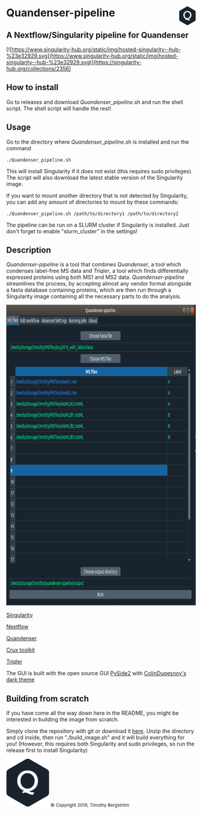 # Quandenser-pipeline <img align='right' src="/images/logo.png" height="50">

## A Nextflow/Singularity pipeline for Quandenser

[![https://www.singularity-hub.org/static/img/hosted-singularity--hub-%23e32929.svg](https://www.singularity-hub.org/static/img/hosted-singularity--hub-%23e32929.svg)](https://singularity-hub.org/collections/2356)

## How to install
Go to releases and download *Quandenser_pipeline.sh* and run the shell script. The shell script will handle the rest!

## Usage
Go to the directory where *Quandenser_pipeline.sh* is installed and run the command

    ./Quandenser_pipeline.sh

This will install Singularity if it does not exist (this requires sudo privileges). The script will also download the latest stable version of the Singularity image.

If you want to mount another directory that is not detected by Singularity, you can add any amount of directories to mount by these commands:

    ./Quandenser_pipeline.sh /path/to/directory1 /path/to/directory2


The pipeline can be run on a SLURM cluster if Singularity is installed. Just don't forget to enable "slurm_cluster" in the
settings!


## Description
*Quandenser-pipeline* is a tool that combines *Quandenser*, a tool which condenses label-free MS data and *Triqler*, a tool which finds differentially expressed proteins using both MS1 and MS2 data. *Quandenser-pipeline* streamlines the process, by accepting almost any vendor format alongside a fasta database containing proteins, which are then run through a Singularity image containing all the necessary parts to do the analysis. 



<img src="/images/gui.png" width="1000" height="800">


[Singularity](https://github.com/sylabs/singularity)


[Nextflow](https://github.com/nextflow-io/nextflow)


[Quandenser](https://github.com/statisticalbiotechnology/quandenser)


[Crux toolkit](https://github.com/crux-toolkit/crux-toolkit)


[Triqler](https://github.com/statisticalbiotechnology/triqler)

The GUI is built with the open source GUI [PySide2](https://pypi.org/project/PySide2/)
with [ColinDuqesnoy's dark theme](https://github.com/ColinDuquesnoy/QDarkStyleSheet)


## Building from scratch

If you have come all the way down here in the README, you might be interested in building the image from scratch.

Simply clone the repository with git or download it [here](https://github.com/statisticalbiotechnology/quandenser-pipeline/archive/master.zip). Unzip the directory and cd inside, then run "./build_image.sh" and it will build everything for you! (However, this requires both Singularity and sudo privileges, so run the release first to install Singularity)


<img src="/images/logo.png" height="128">
 <small>&copy; Copyright 2019, Timothy Bergström</small>

